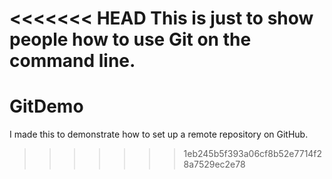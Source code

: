<<<<<<< HEAD
This is just to show people how to use Git on the command line.
=======
# GitDemo
I made this to demonstrate how to set up a remote repository on GitHub.
>>>>>>> 1eb245b5f393a06cf8b52e7714f28a7529ec2e78
